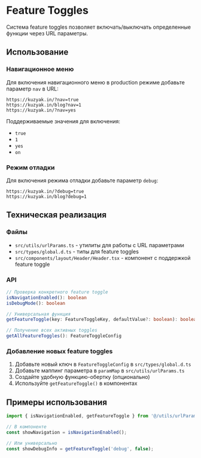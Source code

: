 # Feature Toggles

Система feature toggles позволяет включать/выключать определенные функции через URL параметры.

## Использование

### Навигационное меню

Для включения навигационного меню в production режиме добавьте параметр `nav` в URL:

```
https://kuzyak.in/?nav=true
https://kuzyak.in/blog?nav=1
https://kuzyak.in/?nav=yes
```

Поддерживаемые значения для включения:
- `true`
- `1` 
- `yes`
- `on`

### Режим отладки

Для включения режима отладки добавьте параметр `debug`:

```
https://kuzyak.in/?debug=true
https://kuzyak.in/blog?debug=1
```

## Техническая реализация

### Файлы

- `src/utils/urlParams.ts` - утилиты для работы с URL параметрами
- `src/types/global.d.ts` - типы для feature toggles
- `src/components/layout/Header/Header.tsx` - компонент с поддержкой feature toggle

### API

```typescript
// Проверка конкретного feature toggle
isNavigationEnabled(): boolean
isDebugMode(): boolean

// Универсальная функция
getFeatureToggle(key: FeatureToggleKey, defaultValue?: boolean): boolean

// Получение всех активных toggles
getAllFeatureToggles(): FeatureToggleConfig
```

### Добавление новых feature toggles

1. Добавьте новый ключ в `FeatureToggleConfig` в `src/types/global.d.ts`
2. Добавьте маппинг параметра в `paramMap` в `src/utils/urlParams.ts`
3. Создайте удобную функцию-обертку (опционально)
4. Используйте `getFeatureToggle()` в компонентах

## Примеры использования

```typescript
import { isNavigationEnabled, getFeatureToggle } from '@/utils/urlParams';

// В компоненте
const showNavigation = isNavigationEnabled();

// Или универсально
const showDebugInfo = getFeatureToggle('debug', false);
```
